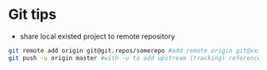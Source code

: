 # Git tips
- share local existed project to remote repository
```sh
git remote add origin git@git.repos/somerepo #add remote origin git@xxx
git push -u origin master #with -u to add upstream (tracking) reference
```
